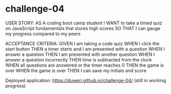 # challenge-04
USER STORY:
AS A coding boot camp student
I WANT to take a timed quiz on JavaScript fundamentals that stores high scores
SO THAT I can gauge my progress compared to my peers

ACCEPTANCE CRITERIA:
GIVEN I am taking a code quiz
WHEN I click the start button
THEN a timer starts and I am presented with a question
WHEN I answer a question
THEN I am presented with another question
WHEN I answer a question incorrectly
THEN time is subtracted from the clock
WHEN all questions are answered or the timer reaches 0
THEN the game is over
WHEN the game is over
THEN I can save my initials and score

Deployed application: https://duweri.github.io/challenge-04/
(still in working progress)
